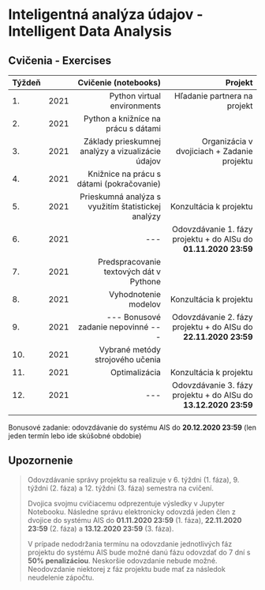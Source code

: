 # Inteligentná analýza údajov - Intelligent Data Analysis
## Cvičenia - Exercises

| Týždeň |        | Cvičenie (notebooks)                                        | Projekt                                      |
| :------| :----: | ----------------------------------------------------------: | -------------------------------------------: |
| 1.     | 2021   | Python virtual environments                                 | Hľadanie partnera na projekt                 |
| 2.     | 2021   | Python a knižníce na prácu s dátami                         |                                              |
| 3.     | 2021   | Základy prieskumnej analýzy a vizualizácie údajov           | Organizácia v dvojiciach + Zadanie projektu  |
| 4.     | 2021   | Knižnice na prácu s dátami (pokračovanie)                   |                                              |
| 5.     | 2021   | Prieskumná analýza s využitím štatistickej analýzy          | Konzultácia k projektu                       |
| 6.     | 2021   | ---                                                         | Odovzdávanie 1. fázy projektu + do AISu do **01.11.2020 23:59**  |
| 7.     | 2021   | Predspracovanie textových dát v Pythone                     |                                              |
| 8.     | 2021   | Vyhodnotenie modelov                                        | Konzultácia k projektu                       |
| 9.     | 2021   | --- Bonusové zadanie nepovinné ---                          | Odovzdávanie 2. fázy projektu + do AISu do **22.11.2020 23:59**  |
| 10.    | 2021   | Vybrané metódy strojového učenia                            |                                              |
| 11.    | 2021   | Optimalizácia                                               | Konzultácia k projektu                       |
| 12.    | 2021   | ---                                                         | Odovzdávanie 3. fázy projektu + do AISu do **13.12.2020 23:59**  |
|        |        |                                                             |                                              |

Bonusové zadanie: odovzdávanie do systému AIS do **20.12.2020 23:59** (len jeden termín lebo ide skúšobné obdobie)

## Upozornenie

> Odovzdávanie správy projektu sa realizuje v 6. týždni (1. fáza), 9. týždni (2. fáza) a 12. týždni (3. fáza) semestra na cvičení. 
> 
> Dvojica svojmu cvičiacemu odprezentuje výsledky v Jupyter Notebooku. Následne správu elektronicky odovzdá jeden člen z dvojice do systému AIS do **01.11.2020 23:59** (1. fáza), **22.11.2020 23:59** (2. fáza) a **13.12.2020 23:59** (3. fáza).
> 
> V prípade nedodržania termínu na odovzdanie jednotlivých fáz projektu do systému AIS bude možné danú fázu odovzdať do 7 dní s **50% penalizáciou**. 
> Neskoršie odovzdanie nebude možné. Neodovzdanie niektorej z fáz projektu bude mať za následok neudelenie zápočtu.
